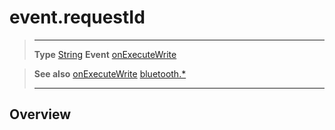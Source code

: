 # event.requestId

> --------------------- ------------------------------------------------------------------------------------------
> __Type__              [String](https://docs.coronalabs.com/api/type/String.html)
> __Event__             [onExecuteWrite](/plugin/bluetooth/type/Server/event/onExecuteWrite/index.md)


> __See also__          [onExecuteWrite](/plugin/bluetooth/type/Server/event/onExecuteWrite/index.md)
>						[bluetooth.*](/plugin/bluetooth.md)
> --------------------- ------------------------------------------------------------------------------------------

## Overview